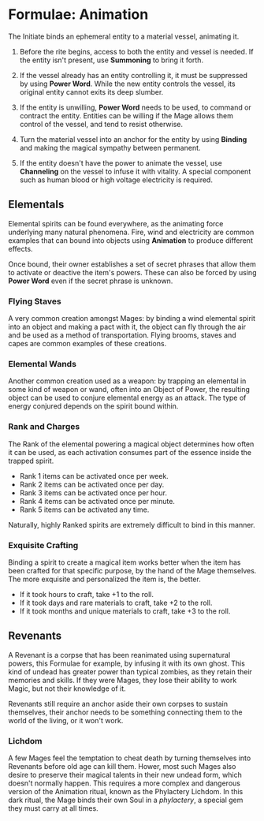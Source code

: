 # Formulae: Animation

The Initiate binds an ephemeral entity to a material vessel, animating it.

1. Before the rite begins, access to both the entity and vessel is needed. 
If the entity isn't present, use __Summoning__ to bring it forth.

1. If the vessel already has an entity controlling it, it must be suppressed by using __Power Word__. 
While the new entity controls the vessel, its original entity cannot exits its deep slumber.

1. If the entity is unwilling, __Power Word__ needs to be used, to command or contract the entity. 
Entities can be willing if the Mage allows them control of the vessel, and tend to resist otherwise.

1. Turn the material vessel into an anchor for the entity by using __Binding__ and making the magical sympathy between permanent. 

1. If the entity doesn't have the power to animate the vessel, use __Channeling__ on the vessel to infuse it with vitality. 
A special component such as human blood or high voltage electricity is required.


## Elementals

Elemental spirits can be found everywhere, as the animating force underlying many natural phenomena. 
Fire, wind and electricity are common examples that can bound into objects using __Animation__ to produce different effects.

Once bound, their owner establishes a set of secret phrases that allow them to activate or deactive the item's powers.
These can also be forced by using __Power Word__ even if the secret phrase is unknown.

### Flying Staves

A very common creation amongst Mages: by binding a wind elemental spirit into an object and making a pact with it, the object can fly through the air and be used as a method of transportation. 
Flying brooms, staves and capes are common examples of these creations.

### Elemental Wands

Another common creation used as a weapon: by trapping an elemental in some kind of weapon or wand, often into an Object of Power, the resulting object can be used to conjure elemental energy as an attack. 
The type of energy conjured depends on the spirit bound within. 

### Rank and Charges

The Rank of the elemental powering a magical object determines how often it can be used, as each activation consumes part of the essence inside the trapped spirit. 

* Rank 1 items can be activated once per week.
* Rank 2 items can be activated once per day.
* Rank 3 items can be activated once per hour.
* Rank 4 items can be activated once per minute.
* Rank 5 items can be activated any time.

Naturally, highly Ranked spirits are extremely difficult to bind in this manner.

### Exquisite Crafting

Binding a spirit to create a magical item works better when the item has been crafted for that specific purpose, by the hand of the Mage themselves. 
The more exquisite and personalized the item is, the better. 

* If it took hours to craft, take +1 to the roll.
* If it took days and rare materials to craft, take +2 to the roll.
* If it took months and unique materials to craft, take +3 to the roll.


## Revenants

A Revenant is a corpse that has been reanimated using supernatural powers, this Formulae for example, by infusing it with its own ghost. 
This kind of undead has greater power than typical zombies, as they retain their memories and skills. 
If they were Mages, they lose their ability to work Magic, but not their knowledge of it.

Revenants still require an anchor aside their own corpses to sustain themselves, their anchor needs to be something connecting them to the world of the living, or it won't work.

### Lichdom

A few Mages feel the temptation to cheat death by turning themselves into Revenants before old age can kill them. 
Hower, most such Mages also desire to preserve their magical talents in their new undead form, which doesn't normally happen. 
This requires a more complex and dangerous version of the Animation ritual, known as the Phylactery Lichdom. 
In this dark ritual, the Mage binds their own Soul in a _phylactery_, a special gem they must carry at all times.

